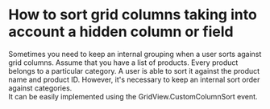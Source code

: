# How to sort grid columns taking into account a hidden column or field


<p>Sometimes you need to keep an internal grouping when a user sorts against grid columns. Assume that you have a list of products. Every product belongs to a particular category.  A user is able to sort it against the product name and product ID. However, it's necessary to keep an internal sort order against categories. <br />
It can be easily implemented using the GridView.CustomColumnSort event.</p>

<br/>


